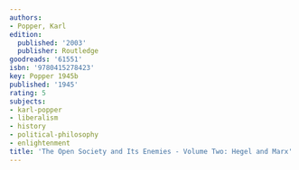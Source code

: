 ```yaml
---
authors:
- Popper, Karl
edition:
  published: '2003'
  publisher: Routledge
goodreads: '61551'
isbn: '9780415278423'
key: Popper 1945b
published: '1945'
rating: 5
subjects:
- karl-popper
- liberalism
- history
- political-philosophy
- enlightenment
title: 'The Open Society and Its Enemies - Volume Two: Hegel and Marx'
---
```


